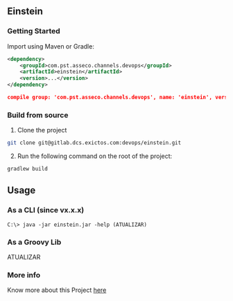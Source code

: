 ## Einstein


### Getting Started

Import using Maven or Gradle:

```xml
<dependency>
    <groupId>com.pst.asseco.channels.devops</groupId>
    <artifactId>einstein</artifactId>
    <version>...</version>
</dependency>
```

```json
compile group: 'com.pst.asseco.channels.devops', name: 'einstein', version: '...'
```

### Build from source
1. Clone the project
```sh
git clone git@gitlab.dcs.exictos.com:devops/einstein.git
```

2. Run the following command on the root of the project:
```sh
gradlew build
```

## Usage

### As a CLI (since vx.x.x)

```console
C:\> java -jar einstein.jar -help (ATUALIZAR)
```

### As a Groovy Lib

ATUALIZAR

### More info

Know more about this Project [here](https://confluence.pst.asseco.com/display/CHAN/Einstein)